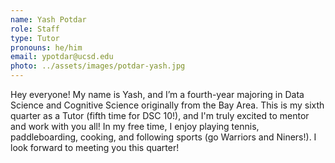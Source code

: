 ```yaml
---
name: Yash Potdar
role: Staff
type: Tutor
pronouns: he/him
email: ypotdar@ucsd.edu
photo: ../assets/images/potdar-yash.jpg
---
```

Hey everyone! My name is Yash, and I’m a fourth-year majoring in Data Science and Cognitive Science originally from the Bay Area. This is my sixth quarter as a Tutor (fifth time for DSC 10!), and I'm truly excited to mentor and work with you all! In my free time, I enjoy playing tennis, paddleboarding, cooking, and following sports (go Warriors and Niners!). I look forward to meeting you this quarter!